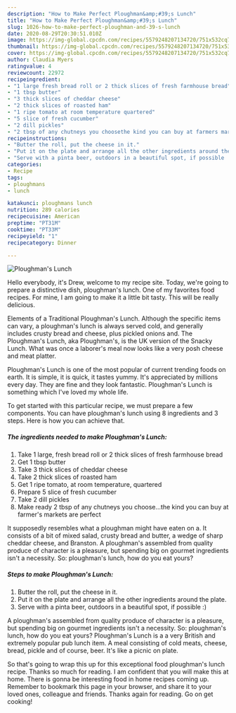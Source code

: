 ```yaml
---
description: "How to Make Perfect Ploughman&amp;#39;s Lunch"
title: "How to Make Perfect Ploughman&amp;#39;s Lunch"
slug: 1026-how-to-make-perfect-ploughman-and-39-s-lunch
date: 2020-08-29T20:30:51.010Z
image: https://img-global.cpcdn.com/recipes/5579248207134720/751x532cq70/ploughmans-lunch-recipe-main-photo.jpg
thumbnail: https://img-global.cpcdn.com/recipes/5579248207134720/751x532cq70/ploughmans-lunch-recipe-main-photo.jpg
cover: https://img-global.cpcdn.com/recipes/5579248207134720/751x532cq70/ploughmans-lunch-recipe-main-photo.jpg
author: Claudia Myers
ratingvalue: 4
reviewcount: 22972
recipeingredient:
- "1 large fresh bread roll or 2 thick slices of fresh farmhouse bread"
- "1 tbsp butter"
- "3 thick slices of cheddar cheese"
- "2 thick slices of roasted ham"
- "1 ripe tomato at room temperature quartered"
- "5 slice of fresh cucumber"
- "2 dill pickles"
- "2 tbsp of any chutneys you choosethe kind you can buy at farmers markets are perfect"
recipeinstructions:
- "Butter the roll, put the cheese in it."
- "Put it on the plate and arrange all the other ingredients around the plate."
- "Serve with a pinta beer, outdoors in a beautiful spot, if possible :)"
categories:
- Recipe
tags:
- ploughmans
- lunch

katakunci: ploughmans lunch 
nutrition: 289 calories
recipecuisine: American
preptime: "PT31M"
cooktime: "PT33M"
recipeyield: "1"
recipecategory: Dinner

---
```



![Ploughman&#39;s Lunch](https://img-global.cpcdn.com/recipes/5579248207134720/751x532cq70/ploughmans-lunch-recipe-main-photo.jpg)

Hello everybody, it's Drew, welcome to my recipe site. Today, we're going to prepare a distinctive dish, ploughman&#39;s lunch. One of my favorites food recipes. For mine, I am going to make it a little bit tasty. This will be really delicious.

Elements of a Traditional Ploughman&#39;s Lunch. Although the specific items can vary, a ploughman&#39;s lunch is always served cold, and generally includes crusty bread and cheese, plus pickled onions and. The Ploughman&#39;s Lunch, aka Ploughman&#39;s, is the UK version of the Snacky Lunch. What was once a laborer&#39;s meal now looks like a very posh cheese and meat platter.

Ploughman&#39;s Lunch is one of the most popular of current trending foods on earth. It is simple, it is quick, it tastes yummy. It's appreciated by millions every day. They are fine and they look fantastic. Ploughman&#39;s Lunch is something which I've loved my whole life.


To get started with this particular recipe, we must prepare a few components. You can have ploughman&#39;s lunch using 8 ingredients and 3 steps. Here is how you can achieve that.

<!--inarticleads1-->

##### The ingredients needed to make Ploughman&#39;s Lunch:

1. Take 1 large, fresh bread roll or 2 thick slices of fresh farmhouse bread
1. Get 1 tbsp butter
1. Take 3 thick slices of cheddar cheese
1. Take 2 thick slices of roasted ham
1. Get 1 ripe tomato, at room temperature, quartered
1. Prepare 5 slice of fresh cucumber
1. Take 2 dill pickles
1. Make ready 2 tbsp of any chutneys you choose...the kind you can buy at farmer&#39;s markets are perfect


It supposedly resembles what a ploughman might have eaten on a. It consists of a bit of mixed salad, crusty bread and butter, a wedge of sharp cheddar cheese, and Branston. A ploughman&#39;s assembled from quality produce of character is a pleasure, but spending big on gourmet ingredients isn&#39;t a necessity. So: ploughman&#39;s lunch, how do you eat yours? 

<!--inarticleads2-->

##### Steps to make Ploughman&#39;s Lunch:

1. Butter the roll, put the cheese in it.
1. Put it on the plate and arrange all the other ingredients around the plate.
1. Serve with a pinta beer, outdoors in a beautiful spot, if possible :)


A ploughman&#39;s assembled from quality produce of character is a pleasure, but spending big on gourmet ingredients isn&#39;t a necessity. So: ploughman&#39;s lunch, how do you eat yours? Ploughman&#39;s Lunch is a a very British and extremely popular pub lunch item. A meal consisting of cold meats, cheese, bread, pickle and of course, beer. It&#39;s like a picnic on plate. 

So that's going to wrap this up for this exceptional food ploughman&#39;s lunch recipe. Thanks so much for reading. I am confident that you will make this at home. There is gonna be interesting food in home recipes coming up. Remember to bookmark this page in your browser, and share it to your loved ones, colleague and friends. Thanks again for reading. Go on get cooking!
